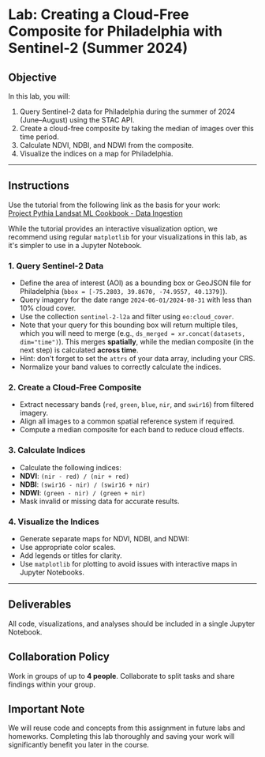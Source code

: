 # Lab: Creating a Cloud-Free Composite for Philadelphia with Sentinel-2 (Summer 2024)

## Objective

In this lab, you will:

1. Query Sentinel-2 data for Philadelphia during the summer of 2024 (June–August) using the STAC API.
2. Create a cloud-free composite by taking the median of images over this time period.
3. Calculate NDVI, NDBI, and NDWI from the composite.
4. Visualize the indices on a map for Philadelphia.

---

## Instructions

Use the tutorial from the following link as the basis for your work:  
[Project Pythia Landsat ML Cookbook - Data Ingestion](https://projectpythia.org/landsat-ml-cookbook/notebooks/1.0_Data_Ingestion-Geospatial.html)

While the tutorial provides an interactive visualization option, we recommend using regular `matplotlib` for your visualizations in this lab, as it's simpler to use in a Jupyter Notebook.

### 1. Query Sentinel-2 Data

- Define the area of interest (AOI) as a bounding box or GeoJSON file for Philadelphia (`bbox = [-75.2803, 39.8670, -74.9557, 40.1379]`).
- Query imagery for the date range `2024-06-01/2024-08-31` with less than 10% cloud cover.
- Use the collection `sentinel-2-l2a` and filter using `eo:cloud_cover`.
- Note that your query for this bounding box will return multiple tiles, which you will need to merge (e.g., `ds_merged = xr.concat(datasets, dim="time")`). This merges **spatially**, while the median composite (in the next step) is calculated **across time**.
- Hint: don't forget to set the `attrs` of your data array, including your CRS.
- Normalize your band values to correctly calculate the indices.

### 2. Create a Cloud-Free Composite

- Extract necessary bands (`red`, `green`, `blue`, `nir`, and `swir16`) from filtered imagery.
- Align all images to a common spatial reference system if required.
- Compute a median composite for each band to reduce cloud effects.

### 3. Calculate Indices

- Calculate the following indices:
- **NDVI**: `(nir - red) / (nir + red)`
- **NDBI**: `(swir16 - nir) / (swir16 + nir)`
- **NDWI**: `(green - nir) / (green + nir)`
- Mask invalid or missing data for accurate results.

### 4. Visualize the Indices

- Generate separate maps for NDVI, NDBI, and NDWI:
- Use appropriate color scales.
- Add legends or titles for clarity.
- Use `matplotlib` for plotting to avoid issues with interactive maps in Jupyter Notebooks.

---

## Deliverables

All code, visualizations, and analyses should be included in a single Jupyter Notebook.

## Collaboration Policy

Work in groups of up to **4 people**. Collaborate to split tasks and share findings within your group.

## Important Note

We will reuse code and concepts from this assignment in future labs and homeworks. Completing this lab thoroughly and saving your work will significantly benefit you later in the course.
